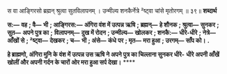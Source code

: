  

स वा आङ्गिरसो ब्रह्मन् श्रुत्वा सुतविलापनम् । उन्मील्य शनकैर्नेत्रे ²ष्ट्वा चांसे मृतोरगम् ॥ ३९॥ **शब्दार्थ** 

**स:—** **वह** **; वै—** **भी** **; आङ्गिरस:—** **अंगिरा वंश में उत्पन्न ऋषि** **; ब्रह्मन्—** **हे शौनक** **; श्रुत्वा—** **सुनकर** **; सुत—** **अपने पुत्र का** **;** **विलापनम्—** **दुख में रोदन** **; उन्मील्य—** **खोलकर** **; शनकै:—** **धीरे-धीरे** **; नेत्रे—** **आँखों से** **; ²ष्ट्वा—** **देखकर** **; च—** **भी** **; अंसे—** **कंधे** **पर** **; मृत—** **मरा हुआ** **; उरगम्—** **साँप को।** **.** 

**हे ब्राह्मणो, अंगिरा मुनि के वंश में उत्पन्न उस ऋषि ने अपने पुत्र का चिल्लाना सुनकर धीरे-** **धीरे अपनी आँखें खोलीं और अपनी गर्दन के चारों ओर मरा हुआ सर्प देखा।** **** 